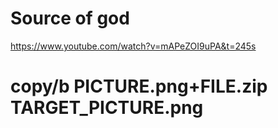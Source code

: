 # Source of god 
https://www.youtube.com/watch?v=mAPeZOI9uPA&t=245s

# copy/b PICTURE.png+FILE.zip TARGET_PICTURE.png
